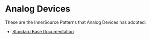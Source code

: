 # Analog Devices

These are the InnerSource Patterns that Analog Devices has adopted:

* [Standard Base Documentation](../patterns/2-structured/project-setup/base-documentation.md)
